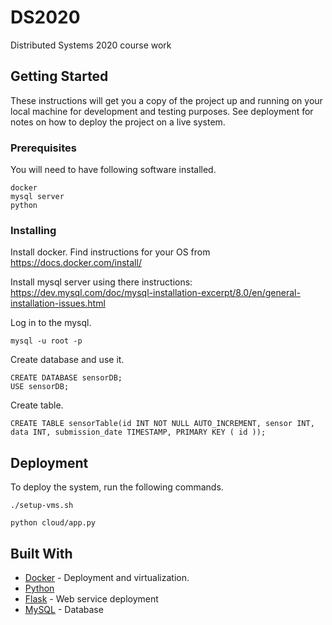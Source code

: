 # DS2020
Distributed Systems 2020 course work

## Getting Started

These instructions will get you a copy of the project up and running on your local machine for development and testing purposes. See deployment for notes on how to deploy the project on a live system.

### Prerequisites

You will need to have following software installed.

```
docker
mysql server
python
```

### Installing

Install docker. Find instructions for your OS from https://docs.docker.com/install/ 

Install mysql server using there instructions: https://dev.mysql.com/doc/mysql-installation-excerpt/8.0/en/general-installation-issues.html 

Log in to the mysql.

```
mysql -u root -p
```

Create database and use it.

```
CREATE DATABASE sensorDB;
USE sensorDB;
```

Create table.

```
CREATE TABLE sensorTable(id INT NOT NULL AUTO_INCREMENT, sensor INT, data INT, submission_date TIMESTAMP, PRIMARY KEY ( id ));
```


## Deployment

To deploy the system, run the following commands.

```
./setup-vms.sh

python cloud/app.py 
```

## Built With

* [Docker](https://www.docker.com/) - Deployment and virtualization.
* [Python](https://www.python.org/) 
* [Flask](https://palletsprojects.com/p/flask/) - Web service deployment
* [MySQL](https://www.mysql.com/) - Database





